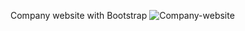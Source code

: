 Company website with Bootstrap
![Company-website](https://github.com/Hadis-jamali/Company-website/assets/132214893/ee0ff59b-58b8-4de3-ba0a-d4de5a0ae0a4)

